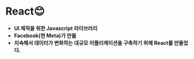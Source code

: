 # React😊
+ **UI 제작을 위한 Javascript 라이브러리**
+ **Facebook(현 Meta)가 만듦**
+ **지속해서 데이터가 변화하는 대규모 어플리케이션을 구축하기 위해 React를 만들었다.**